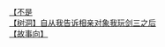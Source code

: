 [【不是](http://tieba.baidu.com/p/4177310030?see_lz=1&pn=)   
[【树洞】自从我告诉相亲对象我玩剑三之后](http://tieba.baidu.com/p/4178860453?see_lz=1&pn=)   
[【故事向】](http://tieba.baidu.com/p/4177999616?see_lz=1&pn=)   

